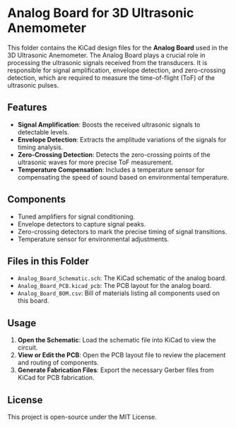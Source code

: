 # Analog Board for 3D Ultrasonic Anemometer

This folder contains the KiCad design files for the **Analog Board** used in the 3D Ultrasonic Anemometer. The Analog Board plays a crucial role in processing the ultrasonic signals received from the transducers. It is responsible for signal amplification, envelope detection, and zero-crossing detection, which are required to measure the time-of-flight (ToF) of the ultrasonic pulses.

## Features
- **Signal Amplification**: Boosts the received ultrasonic signals to detectable levels.
- **Envelope Detection**: Extracts the amplitude variations of the signals for timing analysis.
- **Zero-Crossing Detection**: Detects the zero-crossing points of the ultrasonic waves for more precise ToF measurement.
- **Temperature Compensation**: Includes a temperature sensor for compensating the speed of sound based on environmental temperature.

## Components
- Tuned amplifiers for signal conditioning.
- Envelope detectors to capture signal peaks.
- Zero-crossing detectors to mark the precise timing of signal transitions.
- Temperature sensor for environmental adjustments.

## Files in this Folder
- `Analog_Board_Schematic.sch`: The KiCad schematic of the analog board.
- `Analog_Board_PCB.kicad_pcb`: The PCB layout for the analog board.
- `Analog_Board_BOM.csv`: Bill of materials listing all components used on this board.

## Usage
1. **Open the Schematic**: Load the schematic file into KiCad to view the circuit.
2. **View or Edit the PCB**: Open the PCB layout file to review the placement and routing of components.
3. **Generate Fabrication Files**: Export the necessary Gerber files from KiCad for PCB fabrication.

## License
This project is open-source under the MIT License.

